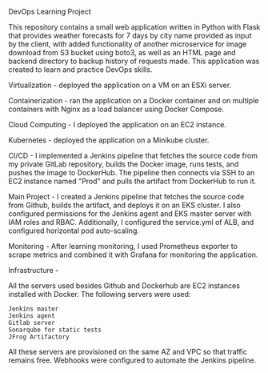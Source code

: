 DevOps Learning Project

This repository contains a small web application written in Python with Flask that provides weather forecasts for 7 days by city name provided as input by the client, with added functionality of another microservice for image download from S3 bucket using boto3, as well as an HTML page and backend directory to backup history of requests made. This application was created to learn and practice DevOps skills.

Virtualization -
deployed the application on a VM on an ESXi server.

Containerization -
ran the application on a Docker container and on multiple containers with Nginx as a load balancer using Docker Compose.

Cloud Computing -
I deployed the application on an EC2 instance.

Kubernetes -
deployed the application on a Minikube cluster.

CI/CD - 
I implemented a Jenkins pipeline that fetches the source code from my private GitLab repository, builds the Docker image, runs tests, and pushes the image to DockerHub. The pipeline then connects via SSH to an EC2 instance named "Prod" and pulls the artifact from DockerHub to run it.

Main Project - 
I created a Jenkins pipeline that fetches the source code from Github, builds the artifact, and deploys it on an EKS cluster. I also configured permissions for the Jenkins agent and EKS master server with IAM roles and RBAC. Additionally, I configured the service.yml of ALB, and configured horizontal pod auto-scaling.

Monitoring -
After learning monitoring, I used Prometheus exporter to scrape metrics and combined it with Grafana for monitoring the application.


Infrastructure -

All the servers used besides Github and Dockerhub are EC2 instances installed with Docker. The following servers were used:

    Jenkins master
    Jenkins agent
    Gitlab server
    Sonarqube for static tests
    JFrog Artifactory

All these servers are provisioned on the same AZ and VPC so that traffic remains free. Webhooks were configured to automate the Jenkins pipeline.
